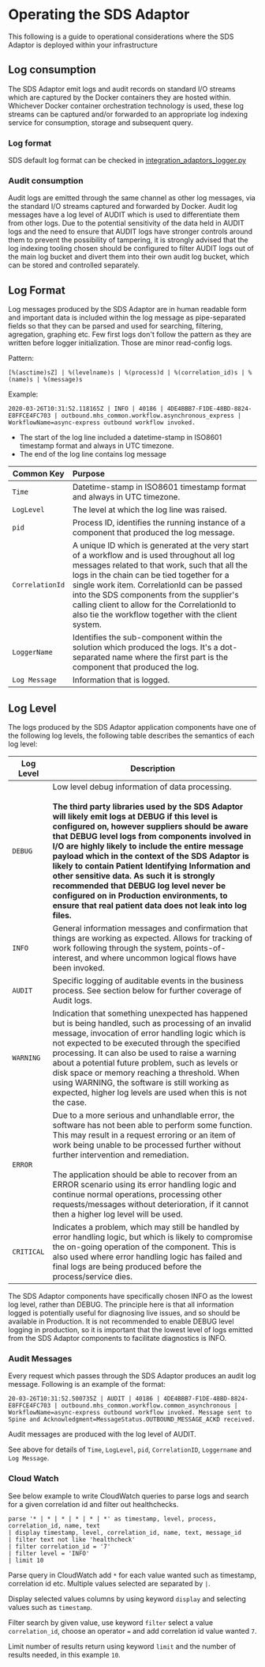 # Operating the SDS Adaptor

This following is a guide to operational considerations where the SDS Adaptor is deployed within your infrastructure

## Log consumption
The SDS Adaptor emit logs and audit records on standard I/O streams which are captured by the Docker containers they are hosted within.
Whichever Docker container orchestration technology is used, these log streams can be captured and/or forwarded to an appropriate log indexing
service for consumption, storage and subsequent query.

### Log format
SDS default log format can be checked in [integration_adaptors_logger.py](sds/utilities/integration_adaptors_logger.py)

### Audit consumption
Audit logs are emitted through the same channel as other log messages, via the standard I/O streams captured and forwarded by Docker. Audit log messages have a log level of AUDIT which is used to differentiate them from other logs. Due to the potential sensitivity of the data held in AUDIT logs and the need to ensure that AUDIT logs have stronger controls around them to prevent the possibility of tampering, it is strongly advised that the log indexing tooling chosen should be configured to filter AUDIT logs out of the main log bucket and divert them into their own audit log bucket, which can be stored and controlled separately.

## Log Format

Log messages produced by the SDS Adaptor are in human readable form and important data is included within the log message as pipe-separated fields so that they can be parsed
and used for searching, filtering, agregation, graphing etc. Few first logs don't follow the pattern as they are written before logger initialization.
Those are minor read-config logs.

Pattern:
```text
[%(asctime)sZ] | %(levelname)s | %(process)d | %(correlation_id)s | %(name)s | %(message)s
```
Example:
```text
2020-03-26T10:31:52.118165Z | INFO | 40186 | 4DE4BBB7-F1DE-48BD-8824-E8FFCE4FC703 | outbound.mhs_common.workflow.asynchronous_express | WorkflowName=async-express outbound workflow invoked.
```

- The start of the log line included a datetime-stamp in ISO8601 timestamp format and always in UTC timezone.
- The end of the log line contains log message

| Common Key | Purpose |
| ---------- |:------- |
| `Time` | Datetime-stamp in ISO8601 timestamp format and always in UTC timezone. |
| `LogLevel` | The level at which the log line was raised. |
| `pid` | Process ID, identifies the running instance of a component that produced the log message. |
| `CorrelationId` | A unique ID which is generated at the very start of a workflow and is used throughout all log messages related to that work, such that all the logs in the chain can be tied together for a single work item. CorrelationId can be passed into the SDS components from the supplier's calling client to allow for the CorrelationId to also tie the workflow together with the client system. |
| `LoggerName` | Identifies the sub-component within the solution which produced the logs.  It's a dot-separated name where the first part is the component that produced the log. |
| `Log Message` | Information that is logged. |

## Log Level
The logs produced by the SDS Adaptor application components have one of the following log levels, the following table describes the semantics of each log level:

| Log Level | Description |
| --------- | ----------- |
| `DEBUG` | Low level debug information of data processing. <br/><br/> **The third party libraries used by the SDS Adaptor will likely emit logs at DEBUG if this level is configured on, however suppliers should be aware that DEBUG level logs from components involved in I/O are highly likely to include the entire message payload which in the context of the SDS Adaptor is likely to contain Patient Identifying Information and other sensitive data. As such it is strongly recommended that DEBUG log level never be configured on in Production environments, to ensure that real patient data does not leak into log files.** |
| `INFO` | General information messages and confirmation that things are working as expected. Allows for tracking of work following through the system, points-of-interest, and where uncommon logical flows have been invoked. |
| `AUDIT` | Specific logging of auditable events in the business process. See section below for further coverage of Audit logs. |
| `WARNING` | Indication that something unexpected has happened but is being handled, such as processing of an invalid message, invocation of error handling logic which is not expected to be executed through the specified processing. It can also be used to raise a warning about a potential future problem, such as levels or disk space or memory reaching a threshold. When using WARNING, the software is still working as expected, higher log levels are used when this is not the case. |
| `ERROR` | Due to a more serious and unhandlable error, the software has not been able to perform some function. This may result in a request erroring or an item of work being unable to be processed further without further intervention and remediation. <br/><br/> The application should be able to recover from an ERROR scenario using its error handling logic and continue normal operations, processing other requests/messages without deterioration, if it cannot then a higher log level will be used.|
| `CRITICAL` | Indicates a problem, which may still be handled by error handling logic, but which is likely to compromise the on-going operation of the component. This is also used where error handling logic has failed and final logs are being produced before the process/service dies. |

The SDS Adaptor components have specifically chosen INFO as the lowest log level, rather than DEBUG. The principle here is that all information logged is potentially useful for diagnosing live issues, and so should be available in Production. It is not recommended to enable DEBUG level logging in production, so it is important that the lowest level of logs emitted from the SDS Adaptor components to facilitate diagnostics is INFO.

### Audit Messages

Every request which passes through the SDS Adaptor produces an audit log message. Following is an example of the format:

```text
20-03-26T10:31:52.500735Z | AUDIT | 40186 | 4DE4BBB7-F1DE-48BD-8824-E8FFCE4FC703 | outbound.mhs_common.workflow.common_asynchronous | WorkflowName=async-express outbound workflow invoked. Message sent to Spine and Acknowledgment=MessageStatus.OUTBOUND_MESSAGE_ACKD received.
```
Audit messages are produced with the log level of AUDIT.

See above for details of `Time`, `LogLevel`, `pid`, `CorrelationID`, `Loggername` and `Log Message`.

### Cloud Watch

See below example to write CloudWatch queries to parse logs and search for a given correlation id and filter out healthchecks.

 `parse '* | * | * | * | * | *' as timestamp, level, process, correlation_id, name, text `<br>
 `| display timestamp, level, correlation_id, name, text, message_id`<br>
 `| filter text not like 'healthcheck'`<br>
 `| filter correlation_id = '7'`<br>
 `| filter level = 'INFO'`<br>
 `| limit 10`<br>

 Parse query in CloudWatch add `*` for each value wanted such as timestamp, correlation id etc. Multiple values selected are separated by `|`.

 Display selected values columns by using keyword `display` and selecting values such as `timestamp`.

 Filter search by given value, use keyword `filter` select a value `correlation_id`, choose an operator `=` and add correlation id value wanted `7`.

 Limit number of results return using keyword `limit` and the number of results needed, in this example `10`.
